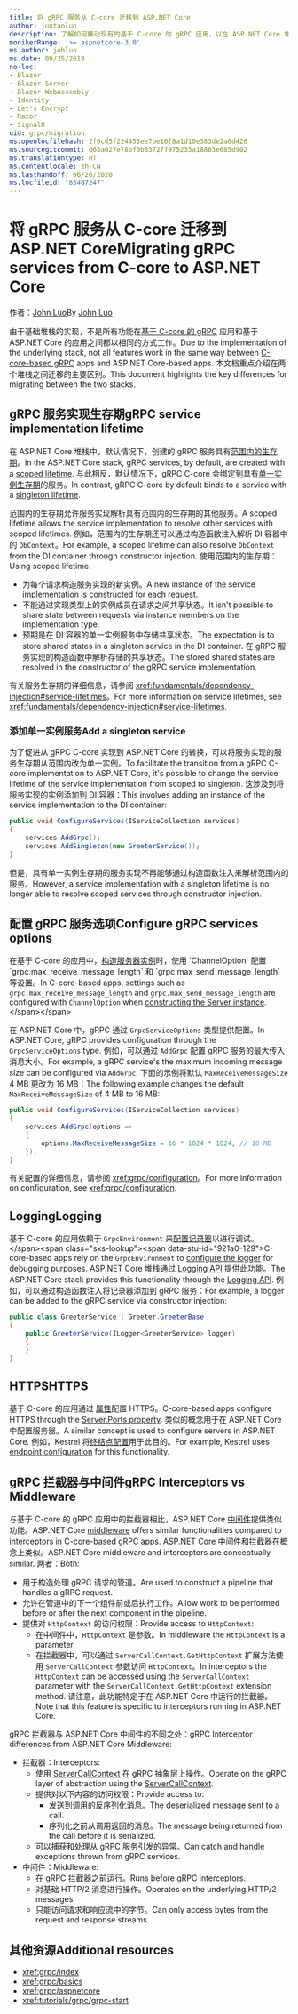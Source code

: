 ```yaml
---
title: 将 gRPC 服务从 C-core 迁移到 ASP.NET Core
author: juntaoluo
description: 了解如何移动现有的基于 C-core 的 gRPC 应用，以在 ASP.NET Core 堆栈之上运行。
monikerRange: '>= aspnetcore-3.0'
ms.author: johluo
ms.date: 09/25/2019
no-loc:
- Blazor
- Blazor Server
- Blazor WebAssembly
- Identity
- Let's Encrypt
- Razor
- SignalR
uid: grpc/migration
ms.openlocfilehash: 2f0cd5f224453ee7be16f8a1d10e383de2a0d426
ms.sourcegitcommit: d65a027e78bf0b83727f975235a18863e685d902
ms.translationtype: HT
ms.contentlocale: zh-CN
ms.lasthandoff: 06/26/2020
ms.locfileid: "85407247"
---
```

# <a name="migrating-grpc-services-from-c-core-to-aspnet-core"></a><span data-ttu-id="921a0-103">将 gRPC 服务从 C-core 迁移到 ASP.NET Core</span><span class="sxs-lookup"><span data-stu-id="921a0-103">Migrating gRPC services from C-core to ASP.NET Core</span></span>

<span data-ttu-id="921a0-104">作者：[John Luo](https://github.com/juntaoluo)</span><span class="sxs-lookup"><span data-stu-id="921a0-104">By [John Luo](https://github.com/juntaoluo)</span></span>

<span data-ttu-id="921a0-105">由于基础堆栈的实现，不是所有功能在[基于 C-core 的 gRPC](https://grpc.io/blog/grpc-stacks) 应用和基于 ASP.NET Core 的应用之间都以相同的方式工作。</span><span class="sxs-lookup"><span data-stu-id="921a0-105">Due to the implementation of the underlying stack, not all features work in the same way between [C-core-based gRPC](https://grpc.io/blog/grpc-stacks) apps and ASP.NET Core-based apps.</span></span> <span data-ttu-id="921a0-106">本文档重点介绍在两个堆栈之间迁移的主要区别。</span><span class="sxs-lookup"><span data-stu-id="921a0-106">This document highlights the key differences for migrating between the two stacks.</span></span>

## <a name="grpc-service-implementation-lifetime"></a><span data-ttu-id="921a0-107">gRPC 服务实现生存期</span><span class="sxs-lookup"><span data-stu-id="921a0-107">gRPC service implementation lifetime</span></span>

<span data-ttu-id="921a0-108">在 ASP.NET Core 堆栈中，默认情况下，创建的 gRPC 服务具有[范围内的生存期](xref:fundamentals/dependency-injection#service-lifetimes)。</span><span class="sxs-lookup"><span data-stu-id="921a0-108">In the ASP.NET Core stack, gRPC services, by default, are created with a [scoped lifetime](xref:fundamentals/dependency-injection#service-lifetimes).</span></span> <span data-ttu-id="921a0-109">与此相反，默认情况下，gRPC C-core 会绑定到具有[单一实例生存期](xref:fundamentals/dependency-injection#service-lifetimes)的服务。</span><span class="sxs-lookup"><span data-stu-id="921a0-109">In contrast, gRPC C-core by default binds to a service with a [singleton lifetime](xref:fundamentals/dependency-injection#service-lifetimes).</span></span>

<span data-ttu-id="921a0-110">范围内的生存期允许服务实现解析具有范围内的生存期的其他服务。</span><span class="sxs-lookup"><span data-stu-id="921a0-110">A scoped lifetime allows the service implementation to resolve other services with scoped lifetimes.</span></span> <span data-ttu-id="921a0-111">例如，范围内的生存期还可以通过构造函数注入解析 DI 容器中的 `DbContext`。</span><span class="sxs-lookup"><span data-stu-id="921a0-111">For example, a scoped lifetime can also resolve `DbContext` from the DI container through constructor injection.</span></span> <span data-ttu-id="921a0-112">使用范围内的生存期：</span><span class="sxs-lookup"><span data-stu-id="921a0-112">Using scoped lifetime:</span></span>

* <span data-ttu-id="921a0-113">为每个请求构造服务实现的新实例。</span><span class="sxs-lookup"><span data-stu-id="921a0-113">A new instance of the service implementation is constructed for each request.</span></span>
* <span data-ttu-id="921a0-114">不能通过实现类型上的实例成员在请求之间共享状态。</span><span class="sxs-lookup"><span data-stu-id="921a0-114">It isn't possible to share state between requests via instance members on the implementation type.</span></span>
* <span data-ttu-id="921a0-115">预期是在 DI 容器的单一实例服务中存储共享状态。</span><span class="sxs-lookup"><span data-stu-id="921a0-115">The expectation is to store shared states in a singleton service in the DI container.</span></span> <span data-ttu-id="921a0-116">在 gRPC 服务实现的构造函数中解析存储的共享状态。</span><span class="sxs-lookup"><span data-stu-id="921a0-116">The stored shared states are resolved in the constructor of the gRPC service implementation.</span></span>

<span data-ttu-id="921a0-117">有关服务生存期的详细信息，请参阅 <xref:fundamentals/dependency-injection#service-lifetimes>。</span><span class="sxs-lookup"><span data-stu-id="921a0-117">For more information on service lifetimes, see <xref:fundamentals/dependency-injection#service-lifetimes>.</span></span>

### <a name="add-a-singleton-service"></a><span data-ttu-id="921a0-118">添加单一实例服务</span><span class="sxs-lookup"><span data-stu-id="921a0-118">Add a singleton service</span></span>

<span data-ttu-id="921a0-119">为了促进从 gRPC C-core 实现到 ASP.NET Core 的转换，可以将服务实现的服务生存期从范围内改为单一实例。</span><span class="sxs-lookup"><span data-stu-id="921a0-119">To facilitate the transition from a gRPC C-core implementation to ASP.NET Core, it's possible to change the service lifetime of the service implementation from scoped to singleton.</span></span> <span data-ttu-id="921a0-120">这涉及到将服务实现的实例添加到 DI 容器：</span><span class="sxs-lookup"><span data-stu-id="921a0-120">This involves adding an instance of the service implementation to the DI container:</span></span>

```csharp
public void ConfigureServices(IServiceCollection services)
{
    services.AddGrpc();
    services.AddSingleton(new GreeterService());
}
```

<span data-ttu-id="921a0-121">但是，具有单一实例生存期的服务实现不再能够通过构造函数注入来解析范围内的服务。</span><span class="sxs-lookup"><span data-stu-id="921a0-121">However, a service implementation with a singleton lifetime is no longer able to resolve scoped services through constructor injection.</span></span>

## <a name="configure-grpc-services-options"></a><span data-ttu-id="921a0-122">配置 gRPC 服务选项</span><span class="sxs-lookup"><span data-stu-id="921a0-122">Configure gRPC services options</span></span>

<span data-ttu-id="921a0-123">在基于 C-core 的应用中，[构造服务器实例](https://grpc.io/grpc/csharp/api/Grpc.Core.Server.html#Grpc_Core_Server__ctor_System_Collections_Generic_IEnumerable_Grpc_Core_ChannelOption__)时，使用 `ChannelOption` 配置 `grpc.max_receive_message_length` 和 `grpc.max_send_message_length` 等设置。</span><span class="sxs-lookup"><span data-stu-id="921a0-123">In C-core-based apps, settings such as `grpc.max_receive_message_length` and `grpc.max_send_message_length` are configured with `ChannelOption` when [constructing the Server instance](https://grpc.io/grpc/csharp/api/Grpc.Core.Server.html#Grpc_Core_Server__ctor_System_Collections_Generic_IEnumerable_Grpc_Core_ChannelOption__).</span></span>

<span data-ttu-id="921a0-124">在 ASP.NET Core 中，gRPC 通过 `GrpcServiceOptions` 类型提供配置。</span><span class="sxs-lookup"><span data-stu-id="921a0-124">In ASP.NET Core, gRPC provides configuration through the `GrpcServiceOptions` type.</span></span> <span data-ttu-id="921a0-125">例如，可以通过 `AddGrpc` 配置 gRPC 服务的最大传入消息大小。</span><span class="sxs-lookup"><span data-stu-id="921a0-125">For example, a gRPC service's the maximum incoming message size can be configured via `AddGrpc`.</span></span> <span data-ttu-id="921a0-126">下面的示例将默认 `MaxReceiveMessageSize` 4 MB 更改为 16 MB：</span><span class="sxs-lookup"><span data-stu-id="921a0-126">The following example changes the default `MaxReceiveMessageSize` of 4 MB to 16 MB:</span></span>

```csharp
public void ConfigureServices(IServiceCollection services)
{
    services.AddGrpc(options =>
    {
        options.MaxReceiveMessageSize = 16 * 1024 * 1024; // 16 MB
    });
}
```

<span data-ttu-id="921a0-127">有关配置的详细信息，请参阅 <xref:grpc/configuration>。</span><span class="sxs-lookup"><span data-stu-id="921a0-127">For more information on configuration, see <xref:grpc/configuration>.</span></span>

## <a name="logging"></a><span data-ttu-id="921a0-128">Logging</span><span class="sxs-lookup"><span data-stu-id="921a0-128">Logging</span></span>

<span data-ttu-id="921a0-129">基于 C-core 的应用依赖于 `GrpcEnvironment` 来[配置记录器](https://grpc.io/grpc/csharp/api/Grpc.Core.GrpcEnvironment.html?q=size#Grpc_Core_GrpcEnvironment_SetLogger_Grpc_Core_Logging_ILogger_)以进行调试。</span><span class="sxs-lookup"><span data-stu-id="921a0-129">C-core-based apps rely on the `GrpcEnvironment` to [configure the logger](https://grpc.io/grpc/csharp/api/Grpc.Core.GrpcEnvironment.html?q=size#Grpc_Core_GrpcEnvironment_SetLogger_Grpc_Core_Logging_ILogger_) for debugging purposes.</span></span> <span data-ttu-id="921a0-130">ASP.NET Core 堆栈通过 [Logging API](xref:fundamentals/logging/index) 提供此功能。</span><span class="sxs-lookup"><span data-stu-id="921a0-130">The ASP.NET Core stack provides this functionality through the [Logging API](xref:fundamentals/logging/index).</span></span> <span data-ttu-id="921a0-131">例如，可以通过构造函数注入将记录器添加到 gRPC 服务：</span><span class="sxs-lookup"><span data-stu-id="921a0-131">For example, a logger can be added to the gRPC service via constructor injection:</span></span>

```csharp
public class GreeterService : Greeter.GreeterBase
{
    public GreeterService(ILogger<GreeterService> logger)
    {
    }
}
```

## <a name="https"></a><span data-ttu-id="921a0-132">HTTPS</span><span class="sxs-lookup"><span data-stu-id="921a0-132">HTTPS</span></span>

<span data-ttu-id="921a0-133">基于 C-core 的应用通过 [ 属性](https://grpc.io/grpc/csharp/api/Grpc.Core.Server.html#Grpc_Core_Server_Ports)配置 HTTPS。</span><span class="sxs-lookup"><span data-stu-id="921a0-133">C-core-based apps configure HTTPS through the [Server.Ports property](https://grpc.io/grpc/csharp/api/Grpc.Core.Server.html#Grpc_Core_Server_Ports).</span></span> <span data-ttu-id="921a0-134">类似的概念用于在 ASP.NET Core 中配置服务器。</span><span class="sxs-lookup"><span data-stu-id="921a0-134">A similar concept is used to configure servers in ASP.NET Core.</span></span> <span data-ttu-id="921a0-135">例如，Kestrel 将[终结点配置](xref:fundamentals/servers/kestrel#endpoint-configuration)用于此目的。</span><span class="sxs-lookup"><span data-stu-id="921a0-135">For example, Kestrel uses [endpoint configuration](xref:fundamentals/servers/kestrel#endpoint-configuration) for this functionality.</span></span>

## <a name="grpc-interceptors-vs-middleware"></a><span data-ttu-id="921a0-136">gRPC 拦截器与中间件</span><span class="sxs-lookup"><span data-stu-id="921a0-136">gRPC Interceptors vs Middleware</span></span>

<span data-ttu-id="921a0-137">与基于 C-core 的 gRPC 应用中的拦截器相比，ASP.NET Core [中间件](xref:fundamentals/middleware/index)提供类似功能。</span><span class="sxs-lookup"><span data-stu-id="921a0-137">ASP.NET Core [middleware](xref:fundamentals/middleware/index) offers similar functionalities compared to interceptors in C-core-based gRPC apps.</span></span> <span data-ttu-id="921a0-138">ASP.NET Core 中间件和拦截器在概念上类似。</span><span class="sxs-lookup"><span data-stu-id="921a0-138">ASP.NET Core middleware and interceptors are conceptually similar.</span></span> <span data-ttu-id="921a0-139">两者：</span><span class="sxs-lookup"><span data-stu-id="921a0-139">Both:</span></span>

* <span data-ttu-id="921a0-140">用于构造处理 gRPC 请求的管道。</span><span class="sxs-lookup"><span data-stu-id="921a0-140">Are used to construct a pipeline that handles a gRPC request.</span></span>
* <span data-ttu-id="921a0-141">允许在管道中的下一个组件前或后执行工作。</span><span class="sxs-lookup"><span data-stu-id="921a0-141">Allow work to be performed before or after the next component in the pipeline.</span></span>
* <span data-ttu-id="921a0-142">提供对 `HttpContext` 的访问权限：</span><span class="sxs-lookup"><span data-stu-id="921a0-142">Provide access to `HttpContext`:</span></span>
  * <span data-ttu-id="921a0-143">在中间件中，`HttpContext` 是参数。</span><span class="sxs-lookup"><span data-stu-id="921a0-143">In middleware the `HttpContext` is a parameter.</span></span>
  * <span data-ttu-id="921a0-144">在拦截器中，可以通过 `ServerCallContext.GetHttpContext` 扩展方法使用 `ServerCallContext` 参数访问 `HttpContext`。</span><span class="sxs-lookup"><span data-stu-id="921a0-144">In interceptors the `HttpContext` can be accessed using the `ServerCallContext` parameter with the `ServerCallContext.GetHttpContext` extension method.</span></span> <span data-ttu-id="921a0-145">请注意，此功能特定于在 ASP.NET Core 中运行的拦截器。</span><span class="sxs-lookup"><span data-stu-id="921a0-145">Note that this feature is specific to interceptors running in ASP.NET Core.</span></span>

<span data-ttu-id="921a0-146">gRPC 拦截器与 ASP.NET Core 中间件的不同之处：</span><span class="sxs-lookup"><span data-stu-id="921a0-146">gRPC Interceptor differences from ASP.NET Core Middleware:</span></span>

* <span data-ttu-id="921a0-147">拦截器：</span><span class="sxs-lookup"><span data-stu-id="921a0-147">Interceptors:</span></span>
  * <span data-ttu-id="921a0-148">使用 [ServerCallContext](https://grpc.io/grpc/csharp/api/Grpc.Core.ServerCallContext.html) 在 gRPC 抽象层上操作。</span><span class="sxs-lookup"><span data-stu-id="921a0-148">Operate on the gRPC layer of abstraction using the [ServerCallContext](https://grpc.io/grpc/csharp/api/Grpc.Core.ServerCallContext.html).</span></span>
  * <span data-ttu-id="921a0-149">提供对以下内容的访问权限：</span><span class="sxs-lookup"><span data-stu-id="921a0-149">Provide access to:</span></span>
    * <span data-ttu-id="921a0-150">发送到调用的反序列化消息。</span><span class="sxs-lookup"><span data-stu-id="921a0-150">The deserialized message sent to a call.</span></span>
    * <span data-ttu-id="921a0-151">序列化之前从调用返回的消息。</span><span class="sxs-lookup"><span data-stu-id="921a0-151">The message being returned from the call before it is serialized.</span></span>
  * <span data-ttu-id="921a0-152">可以捕获和处理从 gRPC 服务引发的异常。</span><span class="sxs-lookup"><span data-stu-id="921a0-152">Can catch and handle exceptions thrown from gRPC services.</span></span>
* <span data-ttu-id="921a0-153">中间件：</span><span class="sxs-lookup"><span data-stu-id="921a0-153">Middleware:</span></span>
  * <span data-ttu-id="921a0-154">在 gRPC 拦截器之前运行。</span><span class="sxs-lookup"><span data-stu-id="921a0-154">Runs before gRPC interceptors.</span></span>
  * <span data-ttu-id="921a0-155">对基础 HTTP/2 消息进行操作。</span><span class="sxs-lookup"><span data-stu-id="921a0-155">Operates on the underlying HTTP/2 messages.</span></span>
  * <span data-ttu-id="921a0-156">只能访问请求和响应流中的字节。</span><span class="sxs-lookup"><span data-stu-id="921a0-156">Can only access bytes from the request and response streams.</span></span>

## <a name="additional-resources"></a><span data-ttu-id="921a0-157">其他资源</span><span class="sxs-lookup"><span data-stu-id="921a0-157">Additional resources</span></span>

* <xref:grpc/index>
* <xref:grpc/basics>
* <xref:grpc/aspnetcore>
* <xref:tutorials/grpc/grpc-start>
